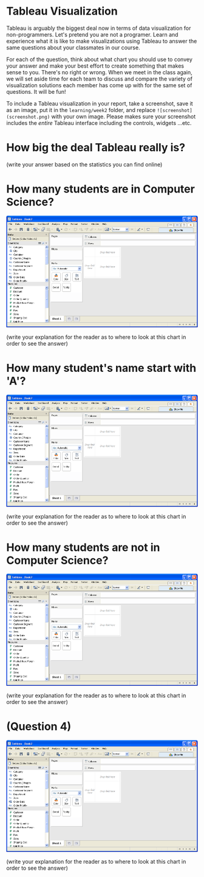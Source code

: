 # Tableau Visualization

Tableau is arguably the biggest deal now in terms of data visualization for non-programmers.
Let's pretend you are not a programer. Learn and experience what it is like to make
visualizations using Tableau to answer the same questions about your classmates in our course.

For each of the question, think about what chart you should use to convey your answer and
make your best effort to create something that makes sense to you. There's no right
or wrong. When we meet in the class again, we will set aside time for each team to discuss
and compare the variety of visualization solutions each member has come up with for the
same set of questions. It will be fun!

To include a Tableau visualization in your report, take a screenshot, save it as an image,
put it in the `learning/week2` folder, and replace `![screenshot](screenshot.png)`  with
your own image. Please makes sure your screenshot includes the _entire_ Tableau interface
including the controls, widgets ...etc.

# How big the deal Tableau really is?

(write your answer based on the statistics you can find online)

# How many students are in Computer Science?

![screenshot](screenshot.png)

(write your explanation for the reader as to where to look at this chart in order
    to see the answer)

# How many student's name start with 'A'?

![screenshot](screenshot.png)

(write your explanation for the reader as to where to look at this chart in order
    to see the answer)

# How many students are not in Computer Science?

![screenshot](screenshot.png)

(write your explanation for the reader as to where to look at this chart in order
    to see the answer)

# (Question 4)

![screenshot](screenshot.png)

(write your explanation for the reader as to where to look at this chart in order
    to see the answer)
